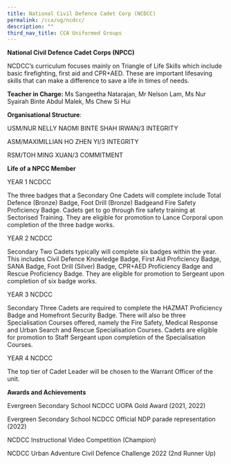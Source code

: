 ```yaml
---
title: National Civil Defence Cadet Corp (NCDCC)
permalink: /cca/ug/ncdcc/
description: ""
third_nav_title: CCA Uniformed Groups
---
```

**National Civil Defence Cadet Corps (NPCC)**

NCDCC’s curriculum focuses mainly on Triangle of Life Skills which include basic firefighting, first aid and CPR+AED. These are important lifesaving skills that can make a difference to save a life in times of needs.

**Teacher in Charge:** Ms Sangeetha Natarajan, Mr Nelson Lam, Ms Nur Syairah Binte Abdul Malek, Ms Chew Si Hui

**Organisational Structure**:



USM/NUR NELLY NAOMI BINTE SHAH IRWAN/3 INTEGRITY

ASM/MAXIMILLIAN HO ZHEN YI/3 INTEGRITY

RSM/TOH MING XUAN/3 COMMITMENT

**Life of a NPCC Member**

YEAR 1 NCDCC

The three badges that a Secondary One Cadets will complete include Total Defence (Bronze) Badge, Foot Drill (Bronze) Badgeand Fire Safety Proficiency Badge. Cadets get to go through fire safety training at Sectorised Training. They are eligible for promotion to Lance Corporal upon completion of the three badge works.

YEAR 2 NCDCC

Secondary Two Cadets typically will complete six badges within the year. This includes Civil Defence Knowledge Badge, First Aid Proficiency Badge, SANA Badge, Foot Drill (Silver) Badge, CPR+AED Proficiency Badge and Rescue Proficiency Badge. They are eligible for promotion to Sergeant upon completion of six badge works.

YEAR 3 NCDCC

Secondary Three Cadets are required to complete the HAZMAT Proficiency Badge and Homefront Security Badge. There will also be three Specialisation Courses offered, namely the Fire Safety, Medical Response and Urban Search and Rescue Specialisation Courses. Cadets are eligible for promotion to Staff Sergeant upon completion of the Specialisation Courses.

YEAR 4 NCDCC

The top tier of Cadet Leader will be chosen to the Warrant Officer of the unit.

**Awards and Achievements**

Evergreen Secondary School NCDCC UOPA Gold Award (2021, 2022)

Evergreen Secondary School NCDCC Official NDP parade representation (2022)

NCDCC Instructional Video Competition (Champion)

NCDCC Urban Adventure Civil Defence Challenge 2022 (2nd Runner Up)